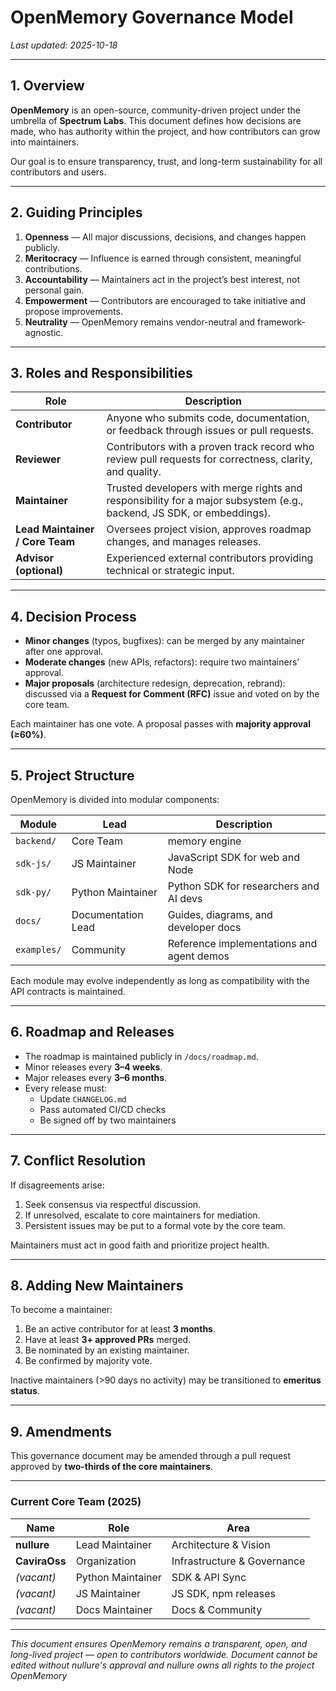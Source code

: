 # OpenMemory Governance Model

_Last updated: 2025-10-18_

---

## 1. Overview

**OpenMemory** is an open-source, community-driven project under the umbrella of **Spectrum Labs**.
This document defines how decisions are made, who has authority within the project, and how contributors can grow into maintainers.

Our goal is to ensure transparency, trust, and long-term sustainability for all contributors and users.

---

## 2. Guiding Principles

1. **Openness** — All major discussions, decisions, and changes happen publicly.
2. **Meritocracy** — Influence is earned through consistent, meaningful contributions.
3. **Accountability** — Maintainers act in the project’s best interest, not personal gain.
4. **Empowerment** — Contributors are encouraged to take initiative and propose improvements.
5. **Neutrality** — OpenMemory remains vendor-neutral and framework-agnostic.

---

## 3. Roles and Responsibilities

| Role                            | Description                                                                                                           |
| ------------------------------- | --------------------------------------------------------------------------------------------------------------------- |
| **Contributor**                 | Anyone who submits code, documentation, or feedback through issues or pull requests.                                  |
| **Reviewer**                    | Contributors with a proven track record who review pull requests for correctness, clarity, and quality.               |
| **Maintainer**                  | Trusted developers with merge rights and responsibility for a major subsystem (e.g., backend, JS SDK, or embeddings). |
| **Lead Maintainer / Core Team** | Oversees project vision, approves roadmap changes, and manages releases.                                              |
| **Advisor (optional)**          | Experienced external contributors providing technical or strategic input.                                             |

---

## 4. Decision Process

- **Minor changes** (typos, bugfixes): can be merged by any maintainer after one approval.
- **Moderate changes** (new APIs, refactors): require two maintainers’ approval.
- **Major proposals** (architecture redesign, deprecation, rebrand): discussed via a **Request for Comment (RFC)** issue and voted on by the core team.

Each maintainer has one vote.
A proposal passes with **majority approval (≥60%)**.

---

## 5. Project Structure

OpenMemory is divided into modular components:

| Module      | Lead               | Description                               |
| ----------- | ------------------ | ----------------------------------------- |
| `backend/`  | Core Team          | memory engine                             |
| `sdk-js/`   | JS Maintainer      | JavaScript SDK for web and Node           |
| `sdk-py/`   | Python Maintainer  | Python SDK for researchers and AI devs    |
| `docs/`     | Documentation Lead | Guides, diagrams, and developer docs      |
| `examples/` | Community          | Reference implementations and agent demos |

Each module may evolve independently as long as compatibility with the API contracts is maintained.

---

## 6. Roadmap and Releases

- The roadmap is maintained publicly in `/docs/roadmap.md`.
- Minor releases every **3–4 weeks**.
- Major releases every **3–6 months**.
- Every release must:
  - Update `CHANGELOG.md`
  - Pass automated CI/CD checks
  - Be signed off by two maintainers

---

## 7. Conflict Resolution

If disagreements arise:

1. Seek consensus via respectful discussion.
2. If unresolved, escalate to core maintainers for mediation.
3. Persistent issues may be put to a formal vote by the core team.

Maintainers must act in good faith and prioritize project health.

---

## 8. Adding New Maintainers

To become a maintainer:

1. Be an active contributor for at least **3 months**.
2. Have at least **3+ approved PRs** merged.
3. Be nominated by an existing maintainer.
4. Be confirmed by majority vote.

Inactive maintainers (>90 days no activity) may be transitioned to **emeritus status**.

---

## 9. Amendments

This governance document may be amended through a pull request approved by **two-thirds of the core maintainers**.

---

### Current Core Team (2025)

| Name          | Role              | Area                        |
| ------------- | ----------------- | --------------------------- |
| **nullure**   | Lead Maintainer   | Architecture & Vision       |
| **CaviraOss** | Organization      | Infrastructure & Governance |
| _(vacant)_    | Python Maintainer | SDK & API Sync              |
| _(vacant)_    | JS Maintainer     | JS SDK, npm releases        |
| _(vacant)_    | Docs Maintainer   | Docs & Community            |

---

_This document ensures OpenMemory remains a transparent, open, and long-lived project — open to contributors worldwide. Document cannot be edited without nullure's approval and nullure owns all rights to the project OpenMemory_
